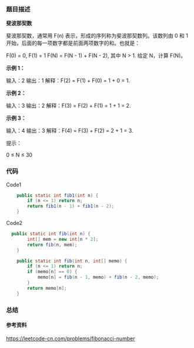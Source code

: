 ### 题目描述

**斐波那契数**

斐波那契数，通常用 F(n) 表示，形成的序列称为斐波那契数列。该数列由 0 和 1 开始，后面的每一项数字都是前面两项数字的和。也就是：

F(0) = 0,   F(1) = 1
F(N) = F(N - 1) + F(N - 2), 其中 N > 1.
给定 N，计算 F(N)。

 

**示例 1：**

输入：2
输出：1
解释：F(2) = F(1) + F(0) = 1 + 0 = 1.

**示例 2：**

输入：3
输出：2
解释：F(3) = F(2) + F(1) = 1 + 1 = 2.

**示例 3：**

输入：4
输出：3
解释：F(4) = F(3) + F(2) = 2 + 1 = 3.


提示：

0 ≤ N ≤ 30



### 代码



Code1

```java
    public static int fib1(int n) {
        if (n <= 1) return n;
        return fib1(n - 1) + fib1(n - 2);
    }
```



Code2

```java
  public static int fib(int n) {
        int[] mem = new int[n * 2];
        return fib(n, mem);
    }

    public static int fib(int n, int[] memo) {
        if (n <= 1) return n;
        if (memo[n] == 0) {
            memo[n] = fib(n - 1, memo) + fib(n - 2, memo);
        }
        return memo[n];
    }
```





### 总结





#### 参考资料

https://leetcode-cn.com/problems/fibonacci-number